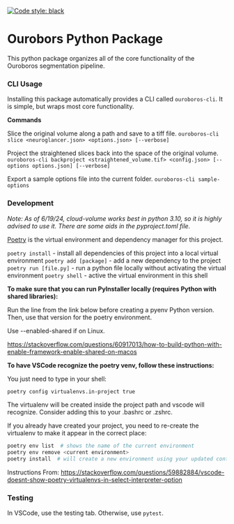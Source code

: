 [![Code style: black](https://img.shields.io/badge/code%20style-black-000000.svg)](https://github.com/psf/black)

# Ourobors Python Package

This python package organizes all of the core functionality of the Ouroboros segmentation pipeline.

### CLI Usage

Installing this package automatically provides a CLI called `ouroboros-cli`. It is simple, but wraps most core functionality.

**Commands**

Slice the original volume along a path and save to a tiff file.
`ouroboros-cli slice <neuroglancer.json> <options.json> [--verbose]` 

Project the straightened slices back into the space of the original volume.
`ouroboros-cli backproject <straightened_volume.tif> <config.json> [--options options.json] [--verbose]`

Export a sample options file into the current folder.
`ouroboros-cli sample-options`

### Development

_Note: As of 6/19/24, cloud-volume works best in python 3.10, so it is highly advised to use it. There are some aids in the pyproject.toml file._

[Poetry](https://python-poetry.org/) is the virtual environment and dependency manager for this project.

`poetry install` - install all dependencies of this project into a local virtual environment
`poetry add [package]` - add a new dependency to the project
`poetry run [file.py]` - run a python file locally without activating the virtual environment
`poetry shell` - active the virtual environment in this shell

**To make sure that you can run PyInstaller locally (requires Python with shared libraries):**

Run the line from the link below before creating a pyenv Python version. Then, use that version for the poetry environment. 

Use --enabled-shared if on Linux.

https://stackoverflow.com/questions/60917013/how-to-build-python-with-enable-framework-enable-shared-on-macos

**To have VSCode recognize the poetry venv, follow these instructions:**

You just need to type in your shell:

```bash
poetry config virtualenvs.in-project true
```

The virtualenv will be created inside the project path and vscode will recognize. Consider adding this to your .bashrc or .zshrc.

If you already have created your project, you need to re-create the virtualenv to make it appear in the correct place:

```bash
poetry env list  # shows the name of the current environment
poetry env remove <current environment>
poetry install  # will create a new environment using your updated configuration
```

Instructions From: https://stackoverflow.com/questions/59882884/vscode-doesnt-show-poetry-virtualenvs-in-select-interpreter-option


### Testing

In VSCode, use the testing tab. Otherwise, use `pytest`.